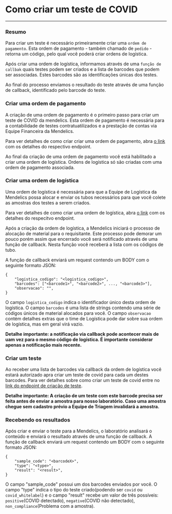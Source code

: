 # Como criar um teste de COVID
---

### Resumo

Para criar um teste é necessário primeiramente criar uma `ordem de pagamento`. Esta ordem de pagamento - também chamado de `pedido` - retorna um código, pelo qual você poderá criar ordens de logística.

Após criar uma ordem de logística, informamos através de uma `função de callbak` quais testes podem ser criados e a lista de barcodes que podem ser associadas. Estes barcodes são as identificações únicas dos testes.

Ao final do processo enviamos o resultado do teste através de uma função de callback, identificado pelo barcode do teste.

### Criar uma ordem de pagamento

A criação de uma ordem de pagamento é o primeiro passo para criar um teste de COVID da mendelics. Esta ordem de pagamento é necessária para a contabilidade de testes contratuatilizados e a prestação de contas via Equipe Financeira da Mendelics.

Para ver detalhes de como criar criar uma ordem de pagamento, abra [o link](https://endpointsportal.api-mendelics-dev.cloud.goog/docs/api-dev-1zjrwr95p92zz.apigateway.api-mendelics-dev.cloud.goog/0/routes/erp/payments/insert/post) com os detalhes do respectivo endpoint. 

Ao final da criação de uma ordem de pagamento você está habilitado a criar uma ordem de logística. Ordens de logística só são criadas com uma ordem de pagamento associada.

### Criar uma ordem de logística

Uma ordem de logística é necessária para que a Equipe de Logística da Mendelics possa alocar e enviar os tubos necessários para que você colete as amostras dos testes a serem criados.

Para ver detalhes de como criar uma ordem de logística, abra [o link](https://endpointsportal.api-mendelics-dev.cloud.goog/docs/api-dev-1zjrwr95p92zz.apigateway.api-mendelics-dev.cloud.goog/0/routes/logistica/order/request_from_covid_payment/post) com os detalhes do respecitvo endpoint.

Após a criação da ordem de logística, a Mendelics iniciará o processo de alocação de material para o requisitante. Este processo pode demorar um pouco porém assim que encerrado você será notificado através de uma função de callback. Nesta função você receberá a lista com os códigos de tubo.

A função de callback enviará um request contendo um BODY com o seguinte formato JSON:

```
{
    "logistica_codigo": "<logistica_codigo>",
    "barcodes": ["<barcode1>", "<barcode2>", ..., "<barcode3>"],
    "observacao": "",
}
```

O campo `logistica_codigo` indica o identificador único desta ordem de logística. O campo `barcodes` é uma lista de strings contendo uma série de códigos únicos de material alocados para você. O campo `observacao` contém detalhes extras que o time de Logística pode dar sobre sua ordem de logística, mas em geral virá vazio.

**Detalhe importante: a notificação via callback pode acontecer mais de uam vez para o mesmo código de logística. É importante considerar apenas a notificação mais recente.**

### Criar um teste

Ao receber uma lista de barcodes via callback da ordem de logística você estará autorizado apra criar um teste de covid para cada um destes barcodes. Para ver detalhes sobre como criar um teste de covid entre no [link do endpoint de criação de teste](https://endpointsportal.api-mendelics-dev.cloud.goog/docs/api-dev-1zjrwr95p92zz.apigateway.api-mendelics-dev.cloud.goog/0/routes/diagnostics/tests/create/post).

**Detalhe importante: A criação de um teste com este barcode precisa ser feita antes de enviar a amostra para nosso laboratório. Caso uma amostra chegue sem cadastro prévio a Equipe de Triagem invalidará a amostra.**


### Recebendo os resultados


Após criar e enviar o teste para a Mendelics, o laboratório analisará o conteúdo e enviará o resultado através de uma função de callback. A função de callback enviará um request contendo um BODY com o seguinte formato JSON:

```
{
    "sample_code": "<barcodeX>",
    "type": "<type>",
    "result": "<result>",
}
```

O campo "sample_code" possui um dos barcodes enviados por você. O campo "type" indica o tipo do teste criado(podendo ser `covid` ou `covid_whitelabel`) e o campo "result" recebe um valor de três possíveis: `positive`(COVID detectado), `negative`(COVID não detectado), `non_compliance`(Problema com a amostra).
